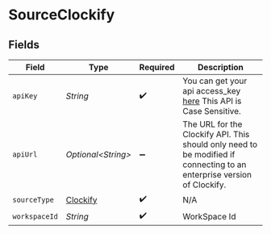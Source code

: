 # SourceClockify


## Fields

| Field                                                                                                                  | Type                                                                                                                   | Required                                                                                                               | Description                                                                                                            |
| ---------------------------------------------------------------------------------------------------------------------- | ---------------------------------------------------------------------------------------------------------------------- | ---------------------------------------------------------------------------------------------------------------------- | ---------------------------------------------------------------------------------------------------------------------- |
| `apiKey`                                                                                                               | *String*                                                                                                               | :heavy_check_mark:                                                                                                     | You can get your api access_key <a href="https://app.clockify.me/user/settings">here</a> This API is Case Sensitive.   |
| `apiUrl`                                                                                                               | *Optional\<String>*                                                                                                    | :heavy_minus_sign:                                                                                                     | The URL for the Clockify API. This should only need to be modified if connecting to an enterprise version of Clockify. |
| `sourceType`                                                                                                           | [Clockify](../../models/shared/Clockify.md)                                                                            | :heavy_check_mark:                                                                                                     | N/A                                                                                                                    |
| `workspaceId`                                                                                                          | *String*                                                                                                               | :heavy_check_mark:                                                                                                     | WorkSpace Id                                                                                                           |